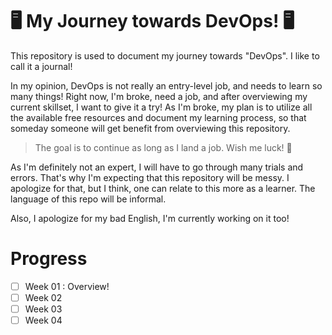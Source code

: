 # 🖥 My Journey towards DevOps! 🖥

This repository is used to document my journey towards "DevOps". I like to call it a journal!

In my opinion, DevOps is not really an entry-level job, and needs to learn so many things! Right now, I'm broke, need a job, and after overviewing my current skillset, I want to give it a try! As I'm broke, my plan is to utilize all the available free resources and document my learning process, so that someday someone will get benefit from overviewing this repository.

> The goal is to continue as long as I land a job. Wish me luck! 👊

As I'm definitely not an expert, I will have to go through many trials and errors. That's why I'm expecting that this repository will be messy. I apologize for that, but I think, one can relate to this more as a learner. The language of this repo will be informal. 

Also, I apologize for my bad English, I'm currently working on it too!

# Progress 

- [ ] Week 01 : Overview!
- [ ] Week 02
- [ ] Week 03
- [ ] Week 04
